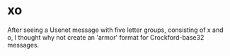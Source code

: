 # xo

After seeing a Usenet message with five letter groups, consisting of x and o, I thought why not create an 'armor' format for Crockford-base32 messages.
